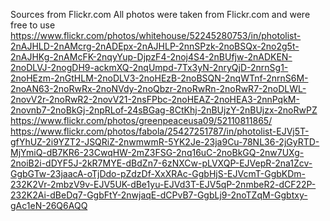Sources from Flickr.com 
All photos were taken from Flickr.com and were free to use 
https://www.flickr.com/photos/whitehouse/52245280753/in/photolist-2nAJHLD-2nAMcrg-2nADEpx-2nAJHLP-2nnSPzk-2noBSQx-2no2g5t-2nAJHKg-2nAMcFK-2nqyYup-DjpzF4-2noj4S4-2nBUfjw-2nADKEN-2noDLVJ-2nogDH9-ackmXQ-2nqUmpd-7Tx3yN-2nryQjD-2nrnSg1-2noHEzm-2nGtHLM-2noDLV3-2noHEzB-2noBSQN-2nqWTnf-2nrnS6M-2noAN63-2noRwRx-2noNVdy-2noQbzr-2noRwRn-2noRwR7-2noDLWL-2novV2r-2noRwR2-2novV21-2nsFPbc-2noHEAZ-2noHEA3-2nnPqkM-2novnb7-2noBkGj-2npRLof-24sBGag-8CtKhj-2nBUjzY-2nBUjzx-2noRwPZ
https://www.flickr.com/photos/greenpeaceusa09/52110811865/
https://www.flickr.com/photos/fabola/25427251787/in/photolist-EJVj5T-gfYhUZ-2i9YZT2-JSQRiZ-2nwmwmR-5YK2Je-23ja9Cu-78NL36-2jGyRTD-MjYmiQ-dB7KR6-23CwqHW-2mZ3FSG-2nq16uC-2noBkGQ-2nw7UXg-2noiB2i-dDYF5J-2kR7MYE-dBdZn7-6zNXCw-pLVXQP-EJVepR-2na1Zcv-GgbGTw-23jaacA-oTjDdo-pZdzDf-XxXRAc-GgbHjS-EJVcmT-GgbKDm-232K2Vr-2mbzV9v-EJV5UK-dBe1yu-EJVd3T-EJV5qP-2nmbeR2-dCF22P-232K2Ai-dBeDq7-GgbFtY-2nwjaqE-dCPvB7-GgbLj9-2noTZqM-Ggbtxy-gAc1eN-26Q6AQQ
